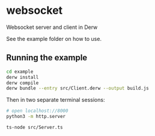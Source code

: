 # websocket
Websocket server and client in Derw

See the example folder on how to use.

## Running the example

```bash
cd example
derw install
derw compile
derw bundle --entry src/Client.derw --output build.js
```

Then in two separate terminal sessions:

```bash
# open localhost://8000
python3 -m http.server
```

```bash
ts-node src/Server.ts
```